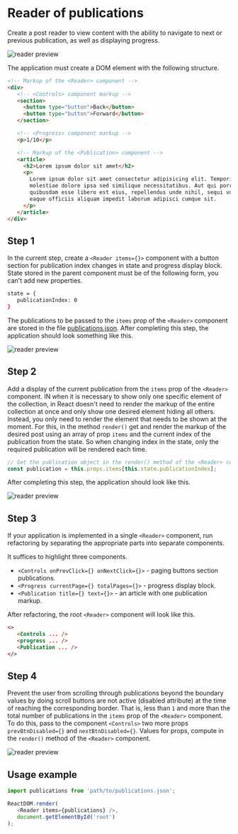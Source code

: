 # Reader of publications

Create a post reader to view content with the ability to navigate to
next or previous publication, as well as displaying progress.

![reader preview](./preview.gif)

The application must create a DOM element with the following structure.

```html
<!-- Markup of the <Reader> component -->
<div>
   <!-- <Controls> component markup -->
   <section>
     <button type="button">Back</button>
     <button type="button">Forward</button>
   </section>

   <!-- <Progress> component markup -->
   <p>1/10</p>

   <!-- Markup of the <Publication> component -->
   <article>
     <h2>Lorem ipsum dolor sit amet</h2>
     <p>
       Lorem ipsum dolor sit amet consectetur adipisicing elit. Temporibus,
       molestiae dolore ipsa sed similique necessitatibus. Aut qui porro
       quibusdam esse libero est eius, repellendus unde nihil, sequi voluptate
       eaque officiis aliquam impedit laborum adipisci cumque sit.
     </p>
   </article>
</div>
```

## Step 1

In the current step, create a `<Reader items={}>` component with a button section for
publication index changes in state and progress display block. State
stored in the parent component must be of the following form,
you can't add new properties.

```bash
state = {
   publicationIndex: 0
}
```

The publications to be passed to the `items` prop of the `<Reader>` component are stored in the file
[publications.json](./publications.json). After completing this step,
the application should look something like this.

![reader preview](./step-1.gif)

## Step 2

Add a display of the current publication from the `items` prop of the `<Reader>` component. IN
when it is necessary to show only one specific element of the collection, in
React doesn't need to render the markup of the entire collection at once and only show one
desired element hiding all others. Instead, you only need to render
the element that needs to be shown at the moment. For this, in the method
`render()` get and render the markup of the desired post using an array of
prop `items` and the current index of the publication from the state. So when changing
index in the state, only the required publication will be rendered each time.

```js
// Get the publication object in the render() method of the <Reader> component
const publication = this.props.items[this.state.publicationIndex];
```

After completing this step, the application should look like this.

![reader preview](./step-2.gif)

## Step 3

If your application is implemented in a single `<Reader>` component, run
refactoring by separating the appropriate parts into separate components.

It suffices to highlight three components.

- `<Controls onPrevClick={} onNextClick={}>` - paging buttons section
   publications.
- `<Progress currentPage={} totalPages={}>` - progress display block.
- `<Publication title={} text={}>` - an article with one publication markup.

After refactoring, the root `<Reader>` component will look like this.

```html
<>
   <Controls ... />
   <progress ... />
   <Publication ... />
</>
```

## Step 4

Prevent the user from scrolling through publications beyond the boundary values by doing
scroll buttons are not active (disabled attribute) at the time of reaching
the corresponding border. That is, less than `1` and more than the total number of publications
in the `items` prop of the `<Reader>` component. To do this, pass to the component
`<Controls>` two more props `prevBtnDisabled={}` and `nextBtnDisabled={}`. Values
for props, compute in the `render()` method of the `<Reader>` component.

![reader preview](./step-4.gif)

## Usage example

```js
import publications from 'path/to/publications.json';

ReactDOM.render(
   <Reader items={publications} />,
   document.getElementById('root')
);
```
